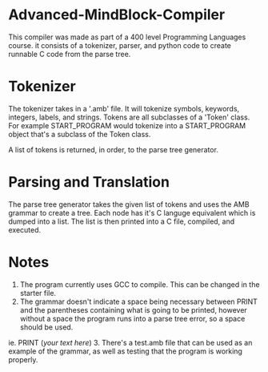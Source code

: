 # Advanced-MindBlock-Compiler

This compiler was made as part of a 400 level Programming Languages course. it consists of a tokenizer, parser, and python code to create runnable C code from the parse tree.

# Tokenizer

The tokenizer takes in a '.amb' file. It will tokenize symbols, keywords, integers, labels, and strings. Tokens are all subclasses of a 'Token' class. For example START_PROGRAM would tokenize into a START_PROGRAM object that's a subclass of the Token class.

A list of tokens is returned, in order, to the parse tree generator.

# Parsing and Translation
The parse tree generator takes the given list of tokens and uses the AMB grammar to create a tree. Each node has it's C languge equivalent which is dumped into a list. The list is then printed into a C file, compiled, and executed.

# Notes
1. The program currently uses GCC to compile. This can be changed in the starter file.
2. The grammar doesn't indicate a space being necessary between PRINT and the parentheses containing what is going to be printed, however without a space the program runs into a parse tree error, so a space should be used. 

ie. PRINT (*your text here*)
3. There's a test.amb file that can be used as an example of the grammar, as well as testing that the program is working properly.
